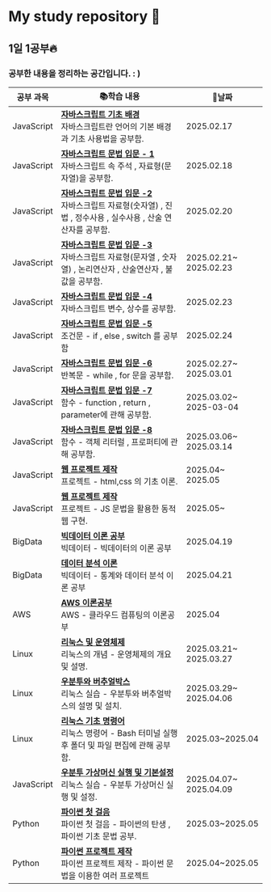 # My study repository 📖

## 1일 1공부🔥

### 공부한 내용을 정리하는 공간입니다. : )

| **공부 과목** | 📚**학습 내용** | 📆**날짜**|
|--------------------------------|------------------------------------------|------------------------|
| JavaScript |**[자바스크립트 기초 배경](archive/JavaScript/JS스터디_1일차.md)**<br/> 자바스크립트란 언어의 기본 배경과 기초 사용법을 공부함. | 2025.02.17 |
| JavaScript |**[자바스크립트 문법 입문 - 1](archive/JavaScript/JS스터디_2일차.md)**<br/> 자바스크립트 속 주석 , 자료형(문자열)을 공부함.| 2025.02.18 |
| JavaScript |**[자바스크립트 문법 입문 -2](archive/JavaScript/JS스터디_3일차.md)**<br/> 자바스크립트 자료형(숫자열) , 진법 , 정수사용 , 실수사용 , 산술 연산자를 공부함.|2025.02.20|
| JavaScript |**[자바스크립트 문법 입문 -3](archive/JavaScript/JS스터디_4일차.md)**<br/>자바스크립트 자료형(문자열 , 숫자열) , 논리연산자 , 산술연산자 , 불 값을 공부함.|2025.02.21~<br/> 2025.02.23|
| JavaScript |**[자바스크립트 문법 입문 -4](archive/JavaScript/JS스터디_5일차.md)**<br/>자바스크립트 변수, 상수를 공부함.|2025.02.23|
| JavaScript |**[자바스크립트 문법 입문 -5](archive/JavaScript/JS스터디_6일차.md)**<br/>조건문 - if , else , switch 를 공부함|2025.02.24|
| JavaScript |**[자바스크립트 문법 입문 -6](archive/JavaScript/JS스터디_7일차.md)**<br/>반복문 - while , for 문을 공부함.|2025.02.27~<br/>2025.03.01|
| JavaScript |**[자바스크립트 문법 입문 -7](archive/JavaScript/JS스터디_8일차.md)**<br/>함수 - function , return , parameter에 관해 공부함.|2025.03.02~<br/>2025-03-04|
| JavaScript |**[자바스크립트 문법 입문 -8](archive/JavaScript/JS스터디_9일차.md)**<br/>함수 - 객체 리터럴 , 프로퍼티에 관해 공부함.|2025.03.06~<br/>2025.03.14|
| JavaScript |**[웹 프로젝트 제작](archive/JavaScript/JS를_활용한_웹개발1.md)**<br/>프로젝트 - html,css 의 기초 이론.|2025.04~<br/>2025.05|
| JavaScript |**[웹 프로젝트 제작](archive/JavaScript/JS를_활용한_웹개발2.md)**<br/>프로젝트 - JS 문법을 활용한 동적 웹 구현.|2025.05~|
| BigData |**[빅데이터 이론 공부](archive/Big_data/빅데이터의_개념.md)**<br/>빅데이터 - 빅데이터의 이론 공부|2025.04.19|
| BigData |**[데이터 분석 이론](archive/Big_data/통계분석_이론.md)**<br/>빅데이터 - 통계와 데이터 분석 이론 공부|2025.04.21|
| AWS |**[AWS 이론공부](archive/AWS/AWS_이론_학습.md)**<br/>AWS - 클라우드 컴퓨팅의 이론공부|2025.04|
| Linux |**[리눅스 및 운영체제](archive/Linux/Linux스터디_2일차.md)**<br/>리눅스의 개념 - 운영체제의 개요 및 설명.|2025.03.21~<br/>2025.03.27|
| Linux |**[우분투와 버추얼박스](archive/Linux/Ubuntu와VirtualBox.md)**<br/>리눅스 실습 - 우분투와 버추얼박스의 설명 및 설치.|2025.03.29~<br/>2025.04.06|
| Linux |**[리눅스 기초 명령어](archive/Linux/Linux스터디_1일차.md)**<br/>리눅스 명령어 - Bash 터미널 실행후 폴더 및 파일 편집에 관해 공부함.|2025.03~2025.04|
| JavaScript |**[우분투 가상머신 실행 및 기본설정](archive/Linux/우분투_가상머신_실행과_기본설정.md)**<br/>리눅스 실습 - 우분투 가상머신 실행 및 설정.|2025.04.07~<br/>2025.04.09|
| Python |**[파이썬 첫 걸음](archive/Python/파이썬_첫_걸음.md)**<br/>파이썬 첫 걸음 - 파이썬의 탄생 , 파이썬 기초 문법 공부.|2025.03~2025.05|
| Python |**[파이썬 프로젝트 제작](archive/Python/파이썬_프로젝트_제작.md)**<br/>파이썬 프로젝트 제작 - 파이썬 문법을 이용한 여러 프로젝트|2025.04~2025.05|
